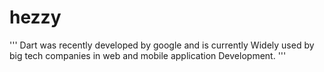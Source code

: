 # hezzy
''' Dart was recently developed by google and is currently 
    Widely used by big tech companies in web and mobile application
    Development. '''
